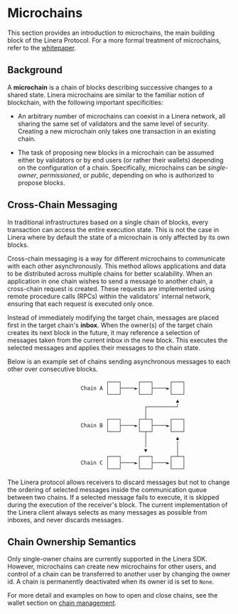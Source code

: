 # Microchains

This section provides an introduction to microchains, the main building block of the
Linera Protocol. For a more formal treatment of microchains, refer to the
[whitepaper](https://static1.squarespace.com/static/62d6e9b8bf6051136f934527/t/63a0b9041c1f491f5b3a9d30/1671477510830/Linera_whitepaper_v1.pdf).

## Background

A **microchain** is a chain of blocks describing successive changes to a shared state.
Linera microchains are similar to the familiar notion of blockchain, with the following
important specificities:

- An arbitrary number of microchains can coexist in a Linera network, all sharing the same
  set of validators and the same level of security. Creating a new microchain only takes
  one transaction in an existing chain.

- The task of proposing new blocks in a microchain can be assumed either by validators or by end
  users (or rather their wallets) depending on the configuration of a chain. Specifically,
  microchains can be _single-owner_, _permissioned_, or _public_, depending on who is authorized
  to propose blocks.

## Cross-Chain Messaging

In traditional infrastructures based on a single chain of blocks, every transaction can
access the entire execution state. This is not the case in Linera where by default the
state of a microchain is only affected by its own blocks.

Cross-chain messaging is a way for different microchains to communicate with each other
asynchronously. This method allows applications and data to be distributed across multiple
chains for better scalability. When an application in one chain wishes to send a message
to another chain, a cross-chain request is created. These requests are implemented using
remote procedure calls (RPCs) within the validators' internal network, ensuring that each
request is executed only once.

Instead of immediately modifying the target chain, messages are placed first in the target
chain's **inbox**. When the owner(s) of the target chain creates its next block in the
future, it may reference a selection of messages taken from the current inbox in the new
block. This executes the selected messages and applies their messages to the chain state.

Below is an example set of chains sending asynchronous messages to each other
over consecutive blocks.

```ignore
                               ┌───┐     ┌───┐     ┌───┐
                       Chain A │   ├────►│   ├────►│   │
                               └───┘     └───┘     └───┘
                                                     ▲
                                           ┌─────────┘
                                           │
                               ┌───┐     ┌─┴─┐     ┌───┐
                       Chain B │   ├────►│   ├────►│   │
                               └───┘     └─┬─┘     └───┘
                                           │         ▲
                                           │         │
                                           ▼         │
                               ┌───┐     ┌───┐     ┌─┴─┐
                       Chain C │   ├────►│   ├────►│   │
                               └───┘     └───┘     └───┘
```

The Linera protocol allows receivers to discard messages but not to change the ordering of
selected messages inside the communication queue between two chains. If a selected message
fails to execute, it is skipped during the execution of the receiver's block. The current
implementation of the Linera client always selects as many messages as possible from
inboxes, and never discards messages.

## Chain Ownership Semantics

Only single-owner chains are currently supported in the Linera SDK. However, microchains
can create new microchains for other users, and control of a chain can be transferred to
another user by changing the owner id. A chain is permanently deactivated when its owner
id is set to `None`.

For more detail and examples on how to open and close chains, see the wallet
section on [chain management](wallet.md#opening-a-chain).

